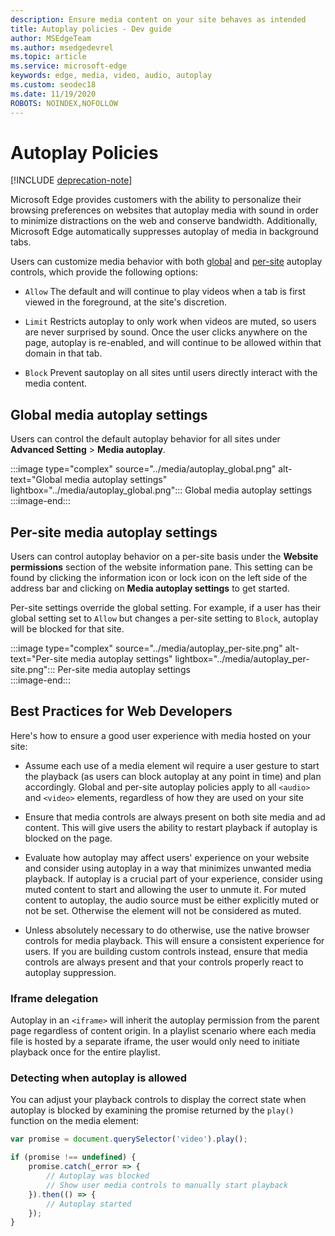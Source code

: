 ```yaml
---
description: Ensure media content on your site behaves as intended
title: Autoplay policies - Dev guide
author: MSEdgeTeam
ms.author: msedgedevrel
ms.topic: article
ms.service: microsoft-edge
keywords: edge, media, video, audio, autoplay
ms.custom: seodec18
ms.date: 11/19/2020
ROBOTS: NOINDEX,NOFOLLOW
---
```

# Autoplay Policies  

[!INCLUDE [deprecation-note](../../includes/legacy-edge-note.md)]  

Microsoft Edge provides customers with the ability to personalize their browsing preferences on websites that autoplay media with sound in order to minimize distractions on the web and conserve bandwidth.  Additionally, Microsoft Edge automatically suppresses autoplay of media in background tabs.  

Users can customize media behavior with both [global](#global-media-autoplay-settings) and [per-site](#per-site-media-autoplay-settings) autoplay controls, which provide the following options:  

*   `Allow`  The default and will continue to play videos when a tab is first viewed in the foreground, at the site's discretion.  

*   `Limit`  Restricts autoplay to only work when videos are muted, so users are never surprised by sound.  Once the user clicks anywhere on the page, autoplay is re-enabled, and will continue to be allowed within that domain in that tab.  

*   `Block`  Prevent sautoplay on all sites until users directly interact with the media content.  

## Global media autoplay settings  

Users can control the default autoplay behavior for all sites under **Advanced Setting** > **Media autoplay**.  

:::image type="complex" source="../media/autoplay_global.png" alt-text="Global media autoplay settings" lightbox="../media/autoplay_global.png":::
   Global media autoplay settings  
:::image-end:::  

## Per-site media autoplay settings  

Users can control autoplay behavior on a per-site basis under the **Website permissions** section of the website information pane.  This setting can be found by clicking the information icon or lock icon on the left side of the address bar and clicking on **Media autoplay settings** to get started.  

Per-site settings override the global setting.  For example, if a user has their global setting set to `Allow` but changes a per-site setting to `Block`, autoplay will be blocked for that site.  

:::image type="complex" source="../media/autoplay_per-site.png" alt-text="Per-site media autoplay settings" lightbox="../media/autoplay_per-site.png":::
   Per-site media autoplay settings  
:::image-end:::  

## Best Practices for Web Developers  

Here's how to ensure a good user experience with media hosted on your site:  

*   Assume each use of a media element wil require a user gesture to start the playback \(as users can block autoplay at any point in time\) and plan accordingly.  Global and per-site autoplay policies apply to all `<audio>` and `<video>` elements, regardless of how they are used on your site  

*   Ensure that media controls are always present on both site media and ad content.  This will give users the ability to restart playback if autoplay is blocked on the page.  

*   Evaluate how autoplay may affect users' experience on your website and consider using autoplay in a way that minimizes unwanted media playback.  If autoplay is a crucial part of your experience, consider using muted content to start and allowing the user to unmute it.  For muted content to autoplay, the audio source must be either explicitly muted or not be set.  Otherwise the element will not be considered as muted.  

*   Unless absolutely necessary to do otherwise, use the native browser controls for media playback.  This will ensure a consistent experience for users.  If you are building custom controls instead, ensure that media controls are always present and that your controls properly react to autoplay suppression.  

### Iframe delegation  

Autoplay in an `<iframe>` will inherit the autoplay permission from the parent page regardless of content origin.  In a playlist scenario where each media file is hosted by a separate iframe, the user would only need to initiate playback once for the entire playlist.  

### Detecting when autoplay is allowed  

You can adjust your playback controls to display the correct state when autoplay is blocked by examining the promise returned by the `play()` function on the media element:  

```javascript
var promise = document.querySelector('video').play();

if (promise !== undefined) { 
    promise.catch(_error => { 
        // Autoplay was blocked
        // Show user media controls to manually start playback
    }).then(() => { 
        // Autoplay started
    }); 
}
```  
